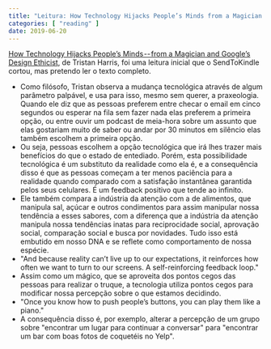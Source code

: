 ```yaml
---
title: "Leitura: How Technology Hijacks People’s Minds from a Magician and Google’s Design Ethicist"
categories: [ "reading" ]
date: 2019-06-20
---
```

[How Technology Hijacks People’s Minds -- from a Magician and Google’s Design Ethicist](http://www.tristanharris.com/2016/05/how-technology-hijacks-peoples-minds%e2%80%8a-%e2%80%8afrom-a-magician-and-googles-design-ethicist/), de Tristan Harris, foi uma leitura inicial que o SendToKindle cortou, mas pretendo ler o texto completo.

 - Como filósofo, Tristan observa a mudança tecnológica através de algum parâmetro palpável, e usa para isso, mesmo sem querer, a praxeologia. Quando ele diz que as pessoas preferem entre checar o email em cinco segundos ou esperar na fila sem fazer nada elas preferem a primeira opção, ou entre ouvir um podcast de meia-hora sobre um assunto que elas gostariam muito de saber ou andar por 30 minutos em silêncio elas também escolhem a primeira opção.
 - Ou seja, pessoas escolhem a opção tecnológica que irá lhes trazer mais benefícios do que o estado de entediado. Porém, esta possibilidade tecnológica é um substituto da realidade como ela é, e a consequência disso é que as pessoas começam a ter menos paciência para a realidade quando comparado com a satisfação instantânea garantida pelos seus celulares. É um feedback positivo que tende ao infinito.
 - Ele também compara a indústria da atenção com a de alimentos, que manipula sal, açúcar e outros condimentos para assim manipular nossa tendência a esses sabores, com a diferença que a indústria da atenção manipula nossa tendências inatas para reciprocidade social, aprovação social, comparação social e busca por novidades. Tudo isso está embutido em nosso DNA e se reflete como comportamento de nossa espécie.
 - "And because reality can’t live up to our expectations, it reinforces how often we want to turn to our screens. A self-reinforcing feedback loop."
 - Assim como um mágico, que se aproveita dos pontos cegos das pessoas para realizar o truque, a tecnologia utiliza pontos cegos para modificar nossa percepção sobre o que estamos decidindo.
 - "Once you know how to push people’s buttons, you can play them like a piano."
 - A consequência disso é, por exemplo, alterar a percepção de um grupo sobre "encontrar um lugar para continuar a conversar" para "encontrar um bar com boas fotos de coquetéis no Yelp".
